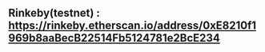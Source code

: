## Rinkeby(testnet) : https://rinkeby.etherscan.io/address/0xE8210f1969b8aaBecB22514Fb5124781e2BcE234
